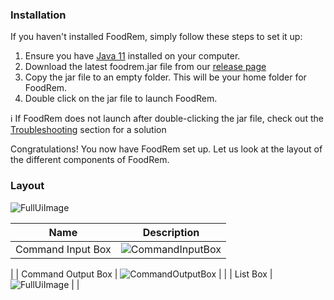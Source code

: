 <!-- markdownlint-disable-file first-line-h1 -->

### Installation

If you haven't installed FoodRem, simply follow these steps to set it up:

1. Ensure you have [Java 11](https://docs.oracle.com/en/java/javase/11/install/overview-jdk-installation.html) installed on your computer.
2. Download the latest foodrem.jar file from our [release page](https://github.com/AY2223S1-CS2103T-W16-2/tp/releases/)
3. Copy the jar file to an empty folder. This will be your home folder for FoodRem.
4. Double click on the jar file to launch FoodRem.

ℹ If FoodRem does not launch after double-clicking the jar file, check out the [Troubleshooting](#troubleshooting) section for a solution

Congratulations! You now have FoodRem set up. Let us look at the layout of the different components of FoodRem.

### Layout 

![FullUiImage](images/FoodRemFullUi.png)

| Name               | Description                                      |
|--------------------|--------------------------------------------------|
| Command Input Box  | ![CommandInputBox](images/CommandInputBox.png)   |
|
| Command Output Box | ![CommandOutputBox](images/CommandOutputBox.png) |
|
| List Box           | ![FullUiImage](images/ListBox.png)               |
|





